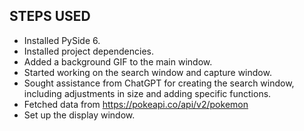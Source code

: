 ## STEPS USED

* Installed PySide 6.
* Installed project dependencies.
* Added a background GIF to the main window.
* Started working on the search window and capture window.
* Sought assistance from ChatGPT for creating the search window, including adjustments in size and adding specific functions.
* Fetched data from https://pokeapi.co/api/v2/pokemon
* Set up the display window.
